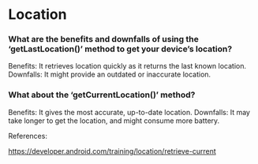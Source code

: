 
# Location

### What are the benefits and downfalls of using the ‘getLastLocation()’ method to get your device’s location?

Benefits: It retrieves location quickly as it returns the last known location.
Downfalls: It might provide an outdated or inaccurate location.

### What about the ‘getCurrentLocation()’ method?

Benefits: It gives the most accurate, up-to-date location.
Downfalls: It may take longer to get the location, and might consume more battery.

References:

https://developer.android.com/training/location/retrieve-current





